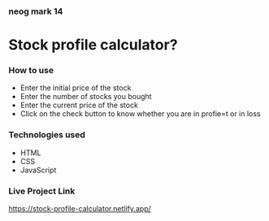 ### neog mark 14

# Stock profile calculator?

### How to use

- Enter the initial price of the stock
- Enter the number of stocks you bought
- Enter the current price of the stock
- Click on the check button to know whether you are in profie=t or in loss

### Technologies used

- HTML
- CSS
- JavaScript

### Live Project Link

https://stock-profile-calculator.netlify.app/
